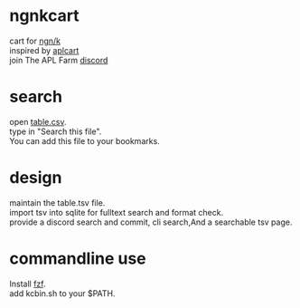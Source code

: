 # ngnkcart
cart for [ngn/k](https://codeberg.org/ngn/k)  
inspired by [aplcart](https://github.com/abrudz/aplcart)  
join The APL Farm [discord](https://discord.gg/ZN9wVvpv)

# search 
open [table.csv](https://github.com/secwang/ngnkcart/blob/main/table.tsv).  
type in "Search this file".    
You can add this file to your bookmarks.  

# design
maintain the table.tsv file.  
import tsv into sqlite for fulltext search and format check.  
provide a discord search and commit, cli search,And a searchable tsv page.  

# commandline use
Install [fzf](https://github.com/junegunn/fzf).  
add kcbin.sh to your $PATH.
